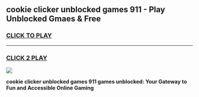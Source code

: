 
## cookie clicker  unblocked games 911 - Play Unblocked Gmaes & Free
<h3>
<a href="https://premium.freeplayer.one?title=cookie_clicker__unblocked_games_911&ref=19F">CLICK TO PLAY</a></h3>
<hr>

<h3>
<a href="https://premium.freeplayer.one?title=cookie_clicker__unblocked_games_911&ref=19F">CLICK 2 PLAY</a>
  
</h3>

<a href="https://premium.freeplayer.one?title=cookie_clicker__unblocked_games_911&ref=19F/"><img src="https://clearcache.store/games.png"></a>


**cookie clicker  unblocked games 911 games unblocked: Your Gateway to Fun and Accessible Online Gaming**
